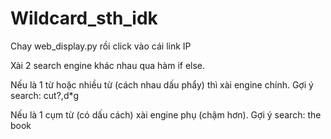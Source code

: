 # Wildcard_sth_idk

Chay web_display.py rồi click vào cái link IP

Xài 2 search engine khác nhau qua hàm if else.

Nếu là 1 từ hoặc nhiều từ (cách nhau dấu phẩy) thì xài engine chính. Gợi ý search: cut?,d*g

Nếu là 1 cụm từ (có dấu cách) xài engine phụ (chậm hơn). Gợi ý search: the book
